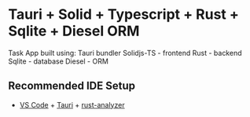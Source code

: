 # Tauri + Solid + Typescript + Rust + Sqlite + Diesel ORM

Task App built using:
Tauri bundler
Solidjs-TS - frontend
Rust - backend
Sqlite - database
Diesel - ORM

## Recommended IDE Setup

- [VS Code](https://code.visualstudio.com/) + [Tauri](https://marketplace.visualstudio.com/items?itemName=tauri-apps.tauri-vscode) + [rust-analyzer](https://marketplace.visualstudio.com/items?itemName=rust-lang.rust-analyzer)
